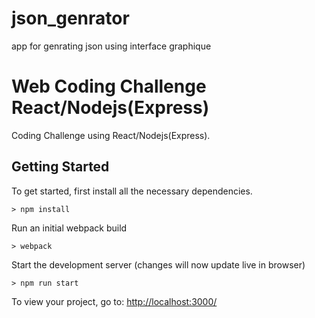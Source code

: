 # json_genrator
app for genrating json using interface graphique

# Web Coding Challenge React/Nodejs(Express) 

Coding Challenge using React/Nodejs(Express).

## Getting Started

To get started, first install all the necessary dependencies.
```
> npm install
```

Run an initial webpack build
```
> webpack
```

Start the development server (changes will now update live in browser)
```
> npm run start
```

To view your project, go to: [http://localhost:3000/](http://localhost:3000/)
